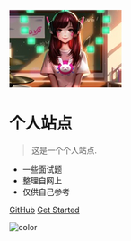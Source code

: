 ![logo](_media/xu.jpg)

# 个人站点

> 这是一个个人站点.

* 一些面试题
* 整理自网上
* 仅供自己参考

[GitHub](https://github.com/xu-214/online)
[Get Started](ms/)

<!-- 背景图 -->
<!-- ![](_media/xu.jpg) -->
<!-- 背景色 -->
![color](#bcffb3)